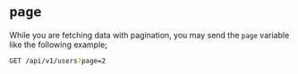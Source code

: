 # `page`

While you are fetching data with pagination, you may send the `page` variable like the following example;

```bash
GET /api/v1/users?page=2
```
